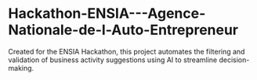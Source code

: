 # Hackathon-ENSIA---Agence-Nationale-de-l-Auto-Entrepreneur
Created for the ENSIA Hackathon, this project automates the filtering and validation of business activity suggestions using AI to streamline decision-making.
